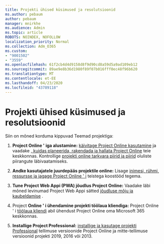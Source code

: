 ```yaml
---
title: Projekti ühised küsimused ja resolutsioonid
ms.author: pebaum
author: pebaum
manager: mnirkhe
ms.audience: Admin
ms.topic: article
ROBOTS: NOINDEX, NOFOLLOW
localization_priority: Normal
ms.collection: Adm_O365
ms.custom:
- "9001502"
- "3559"
ms.openlocfilehash: 61f2cb4d4d9158d8f9d90cd8a59d5a9ad109eb12
ms.sourcegitcommit: 89ae9e8b36d1980f89f07b016fff0ec48f96b620
ms.translationtype: MT
ms.contentlocale: et-EE
ms.lasthandoff: 04/23/2020
ms.locfileid: "43789118"
---
```

# <a name="project-common-issues-and-resolutions"></a>Projekti ühised küsimused ja resolutsioonid

Siin on mõned korduma kippuvad Teemad projektiga:

1. **Project Online ' iga alustamine:**  [käivitage Project Online kasutamine](https://docs.microsoft.com/ProjectOnline/get-started-with-project-online) ja vaadake [, kuidas planeerida, rakendada ja hallata Project Online](https://docs.microsoft.com/projectonline/project-online) teie keskkonnas. Kontrollige [projekti online tarkvara piirid ja piirid](https://docs.microsoft.com/ProjectOnline/project-online-software-boundaries-and-limits) oluliste piirangute läbivaatamiseks.

2. **Andke kasutajatele juurdepääs projektile online:** Lisage [inimesi, rühmi, ressursse ja jagage Project Online ' i](https://docs.microsoft.com/projectonline/step-2-add-people-to-project-online) teistega koostööd tegema. 

3. **Tune Project Web Appi (PWA) jõudlus Project Online:** Vaadake läbi mõned levinumad Project Web Appi sätted [jõudluse mõju ja kaubeldamise](https://docs.microsoft.com/projectonline/tune-project-online-performance) .

4. Project **Online ' i ühendamine projekti töölaua kliendiga:** Project Online ' i [töölaua kliendi](https://docs.microsoft.com/projectonline/connect-to-project-online-with-the-project-online-desktop-client) abil ühendust Project Online oma Microsoft 365 keskkonnas. 

5. **Installige Project Professional:** [installige ja kasutage projekti Professional](https://support.office.com/article/install-project-7059249b-d9fe-4d61-ab96-5c5bf435f281) tellimuse versioonide Project Online ja mitte-tellimuse versioonid projekti 2019, 2016 või 2013.
